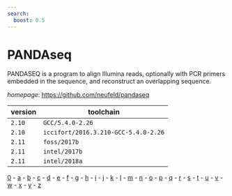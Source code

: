 ```yaml
---
search:
  boost: 0.5
---
```

# PANDAseq

PANDASEQ is a program to align Illumina reads, optionally with PCR primers embedded     in the sequence, and reconstruct an overlapping sequence.

*homepage*: <https://github.com/neufeld/pandaseq>

version | toolchain
--------|----------
``2.10`` | ``GCC/5.4.0-2.26``
``2.10`` | ``iccifort/2016.3.210-GCC-5.4.0-2.26``
``2.11`` | ``foss/2017b``
``2.11`` | ``intel/2017b``
``2.11`` | ``intel/2018a``

[0](../0/index.md) - [a](../a/index.md) - [b](../b/index.md) - [c](../c/index.md) - [d](../d/index.md) - [e](../e/index.md) - [f](../f/index.md) - [g](../g/index.md) - [h](../h/index.md) - [i](../i/index.md) - [j](../j/index.md) - [k](../k/index.md) - [l](../l/index.md) - [m](../m/index.md) - [n](../n/index.md) - [o](../o/index.md) - [p](../p/index.md) - [q](../q/index.md) - [r](../r/index.md) - [s](../s/index.md) - [t](../t/index.md) - [u](../u/index.md) - [v](../v/index.md) - [w](../w/index.md) - [x](../x/index.md) - [y](../y/index.md) - [z](../z/index.md)

